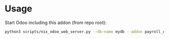 # Usage

Start Odoo including this addon (from repo root):

```bash
python3 scripts/nix_odoo_web_server.py --db-name mydb --addon payroll_contract_advantages
```
